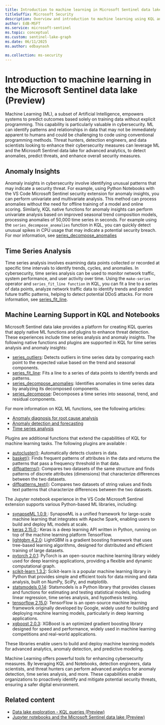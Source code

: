 ```yaml
---  
title: Introduction to machine learning in Microsoft Sentinel data lake (Preview)
titleSuffix: Microsoft Security  
description: Overview and introduction to machine learning using KQL and Jupyter notebooks in the Microsoft Sentinel data lake.
author: EdB-MSFT  
ms.service: microsoft-sentinel  
ms.topic: conceptual
ms.custom: sentinel-lake-graph
ms.date: 06/11/2025
ms.author: edbaynash  

ms.collection: ms-security  
---  
```


# Introduction to machine learning in the Microsoft Sentinel data lake (Preview)

Machine Learning (ML), a subset of Artificial Intelligence, empowers systems to predict outcomes based solely on training data without explicit programming. This capability is particularly valuable in cybersecurity. ML can identify patterns and relationships in data that may not be immediately apparent to humans and could be challenging to code using conventional programming methods. Threat hunters, detection engineers, and data scientists looking to enhance their cybersecurity measures can leverage ML and the Microsoft Sentinel data lake for advanced analytics, to detect anomalies, predict threats, and enhance overall security measures.

## Anomaly Insights

Anomaly insights in cybersecurity involve identifying unusual patterns that may indicate a security threat. For example, using Python Notebooks with the VS Code Microsoft Sentinel security extension for anomaly insights, you can perform univariate and multivariate analysis. This method can process anomalies without the need for offline training of a model and online scoring. Similarly, KQL native functions for anomaly insights can perform univariate analysis based on improved seasonal trend composition models, processing anomalies of 50,000 time series in seconds. For example using the `series_decompose_anomalies` function in KQL, you can quickly detect unusual spikes in CPU usage that may indicate a potential security breach. For mor information, see [series_decompose_anomalies](/kusto/query/series-decompose-anomalies-function?view=microsoft-sentinel)  

## Time Series Analysis
Time series analysis involves examining data points collected or recorded at specific time intervals to identify trends, cycles, and anomalies. In cybersecurity, time series analysis can be used to monitor network traffic, system performance, and user activity over time. Using the `make-series` operator and `series_fit_line function` in KQL, you can fit a line to a series of data points, analyze network traffic data to identify trends and predict future traffic patterns, helping to detect potential DDoS attacks. For more information, see [series_fit_line](/kusto/query/series-fit-line-function?view=microsoft-sentinel).

## Machine Learning Support in KQL and Notebooks

Microsoft Sentinel data lake provides a platform for creating KQL queries that apply native ML functions and plugins to enhance threat detection. These experiences include time series analysis and anomaly insights. The following native functions and plugins are supported in KQL for time series analysis and anomaly insights:
+ [series_outliers](/kusto/query/series-outliers-function?view=microsoft-sentinel): Detects outliers in time series data by comparing each point to the expected value based on the trend and seasonal components.
+ [series_fit_line](/kusto/query/series-fit-line-function): Fits a line to a series of data points to identify trends and patterns.
+ [series_decompose_anomalies](/kusto/query/series-decompose-anomalies-function): Identifies anomalies in time series data by analyzing its decomposed components.
+ [series_decompose](/kusto/query/series-decompose-function): Decomposes a time series into seasonal, trend, and residual components.

For more information on KQL ML functions, see the following articles:
+ [Anomaly diagnosis for root cause analysis](/kusto/query/anomaly-diagnosis?view=microsoft-sentinel)
+ [Anomaly detection and forecasting](/kusto/query/anomaly-detection?view=microsoft-sentinel)
+ [Time series analysis](/kusto/query/time-series-analysis?view=microsoft-sentinel)

Plugins are additional functions that extend the capabilities of KQL for machine learning tasks. The following plugins are available : 

+ [autocluster()](/kusto/query/autocluster-plugin): Automatically detects clusters in data. 
+ [basket()](/kusto/query/basket-plugin): Finds frequent patterns of attributes in the data and returns the patterns that pass a frequency threshold in that data.
+ [diffpatterns()](/kusto/query/diffpatterns-plugin): Compares two datasets of the same structure and finds patterns of discrete attributes (dimensions) that characterize differences between the two datasets.
+ [diffpatterns_text()](/kusto/query/diffpatterns-text-plugin): Compares two datasets of string values and finds text patterns that characterize differences between the two datasets.


The Jupyter notebook experience in the VS Code Microsoft Sentinel extension supports various Python-based ML libraries, including:

+ [synapseML 1.0.9 ](https://pypi.org/project/synapseml/1.0.9): SynapseML is a unified framework for large-scale machine learning that integrates with Apache Spark, enabling users to build and deploy ML models at scale.
+ [keras 2.15.0 ](https://pypi.org/project/keras/2.15.0 ): Keras is a deep learning API written in Python, running on top of the machine learning platform TensorFlow.
+ [lightgbm 4.2.0](https://pypi.org/project/lightgbm/4.2.0): LightGBM is a gradient boosting framework that uses tree-based learning algorithms, designed for distributed and efficient training of large datasets.
+ [pytorch 2.0.1](https://pypi.org/project/torch/2.0.1): PyTorch is an open-source machine learning library widely used for deep learning applications, providing a flexible and dynamic computational graph.
+ [scikit-learn 1.3.2](https://pypi.org/project/scikit-learn/1.3.2): Scikit-learn is a popular machine learning library in Python that provides simple and efficient tools for data mining and data analysis, built on NumPy, SciPy, and matplotlib.
+ [statsmodels 0.14](https://pypi.org/project/statsmodels/0.14): Statsmodels is a Python library that provides classes and functions for estimating and testing statistical models, including linear regression, time series analysis, and hypothesis testing.
+ [tensorflow 2.15.0](https://pypi.org/project/tensorflow/2.15.0): TensorFlow is an open-source machine learning framework originally developed by Google, widely used for building and deploying machine learning models, particularly in deep learning applications.
+ [xgboost 2.0.3](https://pypi.org/project/xgboost/2.0.3): XGBoost is an optimized gradient boosting library designed for speed and performance, widely used in machine learning competitions and real-world applications.



These libraries enable users to build and deploy machine learning models for advanced analytics, anomaly detection, and predictive modeling.

Machine Learning offers powerful tools for enhancing cybersecurity measures. By leveraging KQL and Notebooks, detection engineers, data scientists, and threat hunters can perform advanced analytics for anomaly detection, time series analysis, and more. These capabilities enable organizations to proactively identify and mitigate potential security threats, ensuring a safer digital environment.

## Related content

- [Data lake exploration - KQL queries (Preview)](kql-queries.md)
- [Jupyter notebooks and the Microsoft Sentinel data lake (Preview)](/spark-notebooks.md)